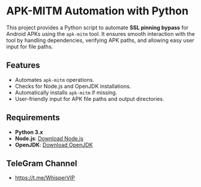 # APK-MITM Automation with Python

This project provides a Python script to automate **SSL pinning bypass** for Android APKs using the `apk-mitm` tool. It ensures smooth interaction with the tool by handling dependencies, verifying APK paths, and allowing easy user input for file paths.

## Features
- Automates `apk-mitm` operations.
- Checks for Node.js and OpenJDK installations.
- Automatically installs `apk-mitm` if missing.
- User-friendly input for APK file paths and output directories.

## Requirements
- **Python 3.x**
- **Node.js**: [Download Node.js](https://nodejs.org/)
- **OpenJDK**: [Download OpenJDK](https://jdk.java.net/)

## TeleGram Channel

- https://t.me/WhisperVIP
